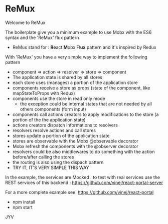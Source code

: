 # ReMux

Welcome to ReMux

The boilerplate give you a minimum example to use Mobx with the ES6 syntax and the 'ReMux' flux pattern
* ReMux stand for : **Re**act **M**obx Fl**ux** pattern and it's inspired by Redux

With 'ReMux' you have a very simple way to implement the following pattern
* component => action => resolver => store => component
 * The application state is shared by all stores
 * each store uses (manages) a portion of the application store
 * components receive a store as props (state of the component, like mapStateToProps with Redux)
 * components use the store in read only mode
   *  the exception could be internal states that are not needed by all others components (form input)
 * components call actions creators to apply modifications to the store (a portion of the the application state)
 * actions creators dispatch informations to resolvers
 * resolvers resolve actions and call stores
 * stores update a portion of the application state
 * stores are observable with the Mobx @observable decorator
 * Mobx refresh the components with the @observer decorator
 * resolvers could be also middlewares to do something with the action before/after calling the stores
 * the routing is also using the dispach pattern
* TRY IT, IT'S VERY SIMPLE THIS WAY

In the example, the services are Mocked : to test with real services use the REST services of this backend : https://github.com/vinej/react-portal-server

For a more complete example see: https://github.com/vinej/react-portal

  * npm install
  * npm start

JYV
